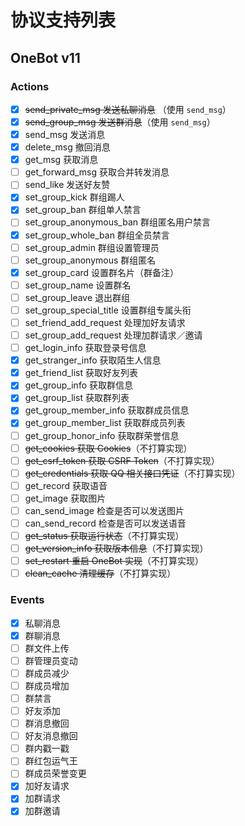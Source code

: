 ﻿# 协议支持列表

## OneBot v11

### Actions

 - [x] ~~send_private_msg 发送私聊消息~~ （使用 `send_msg`）  
 - [x] ~~send_group_msg 发送群消息~~（使用 `send_msg`）  
 - [x] send_msg 发送消息  
 - [x] delete_msg 撤回消息  
 - [x] get_msg 获取消息  
 - [ ] get_forward_msg 获取合并转发消息  
 - [ ] send_like 发送好友赞  
 - [x] set_group_kick 群组踢人  
 - [x] set_group_ban 群组单人禁言  
 - [ ] set_group_anonymous_ban 群组匿名用户禁言  
 - [x] set_group_whole_ban 群组全员禁言  
 - [ ] set_group_admin 群组设置管理员  
 - [ ] set_group_anonymous 群组匿名  
 - [x] set_group_card 设置群名片（群备注）  
 - [ ] set_group_name 设置群名  
 - [ ] set_group_leave 退出群组  
 - [ ] set_group_special_title 设置群组专属头衔  
 - [ ] set_friend_add_request 处理加好友请求  
 - [ ] set_group_add_request 处理加群请求／邀请  
 - [ ] get_login_info 获取登录号信息  
 - [x] get_stranger_info 获取陌生人信息  
 - [x] get_friend_list 获取好友列表  
 - [x] get_group_info 获取群信息  
 - [x] get_group_list 获取群列表  
 - [x] get_group_member_info 获取群成员信息  
 - [x] get_group_member_list 获取群成员列表  
 - [ ] get_group_honor_info 获取群荣誉信息  
 - [ ] ~~get_cookies 获取 Cookies~~（不打算实现）  
 - [ ] ~~get_csrf_token 获取 CSRF Token~~（不打算实现）  
 - [ ] ~~get_credentials 获取 QQ 相关接口凭证~~（不打算实现）  
 - [ ] get_record 获取语音  
 - [ ] get_image 获取图片  
 - [ ] can_send_image 检查是否可以发送图片  
 - [ ] can_send_record 检查是否可以发送语音  
 - [ ] ~~get_status 获取运行状态~~（不打算实现）  
 - [ ] ~~get_version_info 获取版本信息~~（不打算实现）  
 - [ ] ~~set_restart 重启 OneBot 实现~~（不打算实现）  
 - [ ] ~~clean_cache 清理缓存~~（不打算实现）  

### Events

- [x] 私聊消息  
- [x] 群聊消息  
- [ ] 群文件上传  
- [ ] 群管理员变动  
- [ ] 群成员减少  
- [ ] 群成员增加  
- [ ] 群禁言  
- [ ] 好友添加  
- [ ] 群消息撤回  
- [ ] 好友消息撤回  
- [ ] 群内戳一戳  
- [ ] 群红包运气王  
- [ ] 群成员荣誉变更  
- [x] 加好友请求  
- [x] 加群请求  
- [x] 加群邀请  